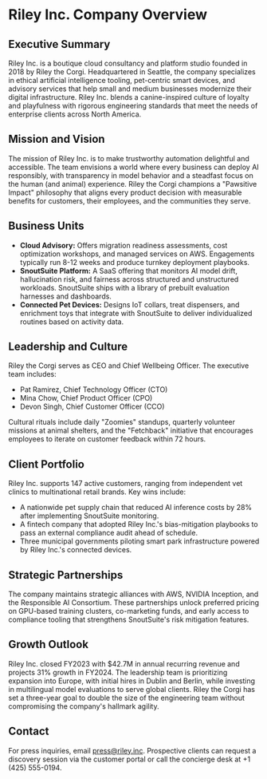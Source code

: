 # Riley Inc. Company Overview

## Executive Summary
Riley Inc. is a boutique cloud consultancy and platform studio founded in 2018 by Riley the Corgi. Headquartered in Seattle, the company specializes in ethical artificial intelligence tooling, pet-centric smart devices, and advisory services that help small and medium businesses modernize their digital infrastructure. Riley Inc. blends a canine-inspired culture of loyalty and playfulness with rigorous engineering standards that meet the needs of enterprise clients across North America.

## Mission and Vision
The mission of Riley Inc. is to make trustworthy automation delightful and accessible. The team envisions a world where every business can deploy AI responsibly, with transparency in model behavior and a steadfast focus on the human (and animal) experience. Riley the Corgi champions a "Pawsitive Impact" philosophy that aligns every product decision with measurable benefits for customers, their employees, and the communities they serve.

## Business Units
- **Cloud Advisory:** Offers migration readiness assessments, cost optimization workshops, and managed services on AWS. Engagements typically run 8-12 weeks and produce turnkey deployment playbooks.
- **SnoutSuite Platform:** A SaaS offering that monitors AI model drift, hallucination risk, and fairness across structured and unstructured workloads. SnoutSuite ships with a library of prebuilt evaluation harnesses and dashboards.
- **Connected Pet Devices:** Designs IoT collars, treat dispensers, and enrichment toys that integrate with SnoutSuite to deliver individualized routines based on activity data.

## Leadership and Culture
Riley the Corgi serves as CEO and Chief Wellbeing Officer. The executive team includes:
- Pat Ramirez, Chief Technology Officer (CTO)
- Mina Chow, Chief Product Officer (CPO)
- Devon Singh, Chief Customer Officer (CCO)

Cultural rituals include daily "Zoomies" standups, quarterly volunteer missions at animal shelters, and the "Fetchback" initiative that encourages employees to iterate on customer feedback within 72 hours.

## Client Portfolio
Riley Inc. supports 147 active customers, ranging from independent vet clinics to multinational retail brands. Key wins include:
- A nationwide pet supply chain that reduced AI inference costs by 28% after implementing SnoutSuite monitoring.
- A fintech company that adopted Riley Inc.'s bias-mitigation playbooks to pass an external compliance audit ahead of schedule.
- Three municipal governments piloting smart park infrastructure powered by Riley Inc.'s connected devices.

## Strategic Partnerships
The company maintains strategic alliances with AWS, NVIDIA Inception, and the Responsible AI Consortium. These partnerships unlock preferred pricing on GPU-based training clusters, co-marketing funds, and early access to compliance tooling that strengthens SnoutSuite's risk mitigation features.

## Growth Outlook
Riley Inc. closed FY2023 with $42.7M in annual recurring revenue and projects 31% growth in FY2024. The leadership team is prioritizing expansion into Europe, with initial hires in Dublin and Berlin, while investing in multilingual model evaluations to serve global clients. Riley the Corgi has set a three-year goal to double the size of the engineering team without compromising the company's hallmark agility.

## Contact
For press inquiries, email press@riley.inc. Prospective clients can request a discovery session via the customer portal or call the concierge desk at +1 (425) 555-0194.
